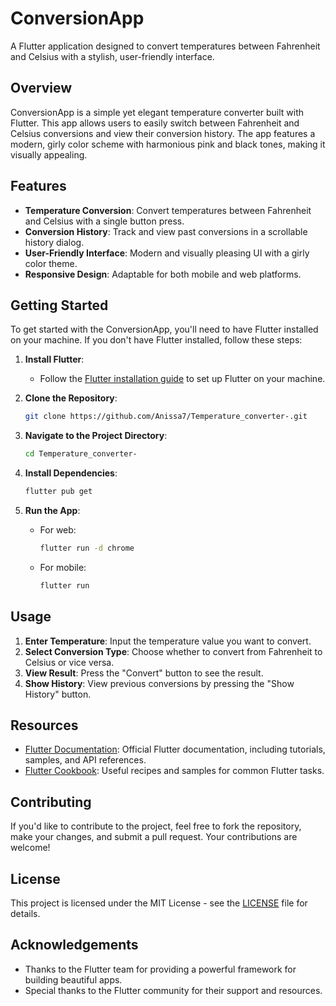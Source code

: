 # ConversionApp

A Flutter application designed to convert temperatures between Fahrenheit and Celsius with a stylish, user-friendly interface.

## Overview

ConversionApp is a simple yet elegant temperature converter built with Flutter. This app allows users to easily switch between Fahrenheit and Celsius conversions and view their conversion history. The app features a modern, girly color scheme with harmonious pink and black tones, making it visually appealing.

## Features

- **Temperature Conversion**: Convert temperatures between Fahrenheit and Celsius with a single button press.
- **Conversion History**: Track and view past conversions in a scrollable history dialog.
- **User-Friendly Interface**: Modern and visually pleasing UI with a girly color theme.
- **Responsive Design**: Adaptable for both mobile and web platforms.

## Getting Started

To get started with the ConversionApp, you'll need to have Flutter installed on your machine. If you don't have Flutter installed, follow these steps:

1. **Install Flutter**:
   - Follow the [Flutter installation guide](https://docs.flutter.dev/get-started/install) to set up Flutter on your machine.

2. **Clone the Repository**:
   ```bash
   git clone https://github.com/Anissa7/Temperature_converter-.git
   ```

3. **Navigate to the Project Directory**:
   ```bash
   cd Temperature_converter-
   ```

4. **Install Dependencies**:
   ```bash
   flutter pub get
   ```

5. **Run the App**:
   - For web:
     ```bash
     flutter run -d chrome
     ```
   - For mobile:
     ```bash
     flutter run
     ```

## Usage

1. **Enter Temperature**: Input the temperature value you want to convert.
2. **Select Conversion Type**: Choose whether to convert from Fahrenheit to Celsius or vice versa.
3. **View Result**: Press the "Convert" button to see the result.
4. **Show History**: View previous conversions by pressing the "Show History" button.

## Resources

- [Flutter Documentation](https://docs.flutter.dev/): Official Flutter documentation, including tutorials, samples, and API references.
- [Flutter Cookbook](https://docs.flutter.dev/cookbook): Useful recipes and samples for common Flutter tasks.

## Contributing

If you'd like to contribute to the project, feel free to fork the repository, make your changes, and submit a pull request. Your contributions are welcome!

## License

This project is licensed under the MIT License - see the [LICENSE](LICENSE) file for details.

## Acknowledgements

- Thanks to the Flutter team for providing a powerful framework for building beautiful apps.
- Special thanks to the Flutter community for their support and resources.
